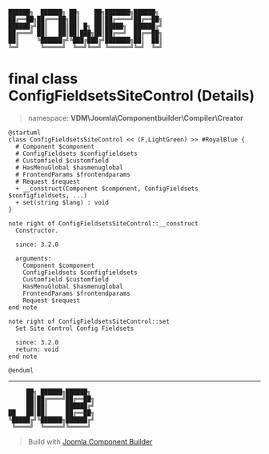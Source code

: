 ```
██████╗  ██████╗ ██╗    ██╗███████╗██████╗
██╔══██╗██╔═══██╗██║    ██║██╔════╝██╔══██╗
██████╔╝██║   ██║██║ █╗ ██║█████╗  ██████╔╝
██╔═══╝ ██║   ██║██║███╗██║██╔══╝  ██╔══██╗
██║     ╚██████╔╝╚███╔███╔╝███████╗██║  ██║
╚═╝      ╚═════╝  ╚══╝╚══╝ ╚══════╝╚═╝  ╚═╝
```
# final class ConfigFieldsetsSiteControl (Details)
> namespace: **VDM\Joomla\Componentbuilder\Compiler\Creator**
```uml
@startuml
class ConfigFieldsetsSiteControl << (F,LightGreen) >> #RoyalBlue {
  # Component $component
  # ConfigFieldsets $configfieldsets
  # Customfield $customfield
  # HasMenuGlobal $hasmenuglobal
  # FrontendParams $frontendparams
  # Request $request
  + __construct(Component $component, ConfigFieldsets $configfieldsets, ...)
  + set(string $lang) : void
}

note right of ConfigFieldsetsSiteControl::__construct
  Constructor.

  since: 3.2.0
  
  arguments:
    Component $component
    ConfigFieldsets $configfieldsets
    Customfield $customfield
    HasMenuGlobal $hasmenuglobal
    FrontendParams $frontendparams
    Request $request
end note

note right of ConfigFieldsetsSiteControl::set
  Set Site Control Config Fieldsets

  since: 3.2.0
  return: void
end note
 
@enduml
```

---
```
     ██╗ ██████╗██████╗
     ██║██╔════╝██╔══██╗
     ██║██║     ██████╔╝
██   ██║██║     ██╔══██╗
╚█████╔╝╚██████╗██████╔╝
 ╚════╝  ╚═════╝╚═════╝
```
> Build with [Joomla Component Builder](https://git.vdm.dev/joomla/Component-Builder)

